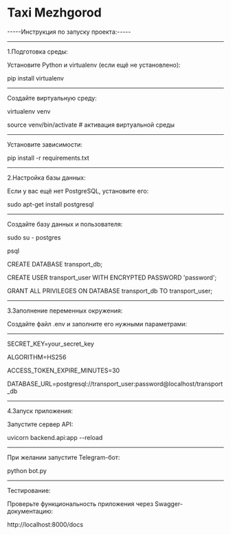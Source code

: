 # Taxi Mezhgorod


-----Инструкция по запуску проекта:-----

_________________________________________________________________

1.Подготовка среды:

Установите Python и virtualenv (если ещё не установлено):

pip install virtualenv

------------------------------------------------------------------

Создайте виртуальную среду:

virtualenv venv

source venv/bin/activate  # активация виртуальной среды

------------------------------------------------------------------

Установите зависимости:

pip install -r requirements.txt

__________________________________________________________________

2.Настройка базы данных:

Если у вас ещё нет PostgreSQL, установите его:

sudo apt-get install postgresql

------------------------------------------------------------------

Создайте базу данных и пользователя:

sudo su - postgres

psql

CREATE DATABASE transport_db;

CREATE USER transport_user WITH ENCRYPTED PASSWORD 'password';

GRANT ALL PRIVILEGES ON DATABASE transport_db TO transport_user;

__________________________________________________________________

3.Заполнение переменных окружения:

Создайте файл .env и заполните его нужными параметрами:

------------------------------------------------------------------------

SECRET_KEY=your_secret_key

ALGORITHM=HS256

ACCESS_TOKEN_EXPIRE_MINUTES=30

DATABASE_URL=postgresql://transport_user:password@localhost/transport_db

____________________________________________________________________

4.Запуск приложения:

Запустите сервер API:

uvicorn backend.api:app --reload

--------------------------------------------------------------------

При желании запустите Telegram-бот:

python bot.py

--------------------------------------------------------------------

Тестирование:

Проверьте функциональность приложения через Swagger-документацию:

http://localhost:8000/docs

